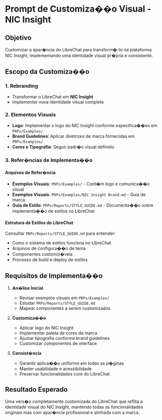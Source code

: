 # Prompt de Customiza��o Visual - NIC Insight

## Objetivo
Customizar a apar�ncia do LibreChat para transform�-lo na plataforma NIC Insight, implementando uma identidade visual pr�pria e consistente.

## Escopo da Customiza��o

### 1. Rebranding
- Transformar o LibreChat em **NIC Insight**
- Implementar nova identidade visual completa

### 2. Elementos Visuais
- **Logo**: Implementar o logo do NIC Insight conforme especifica��es em `PRPs/Examples/`
- **Brand Guidelines**: Aplicar diretrizes de marca fornecidas em `PRPs/Examples/`
- **Cores e Tipografia**: Seguir padr�o visual definido

### 3. Refer�ncias de Implementa��o

#### Arquivos de Refer�ncia
- **Exemplos Visuais**: `PRPs/Examples/` - Cont�m logo e comunica��o visual
- **Exemplos Visuais**: `PRPs/Examples/NIC Insight Brand.md` - Guia de marca
- **Guia de Estilo**: `PRPs/Reports/STYLE_GUIDE.md` - Documenta��o sobre implementa��o de estilos no LibreChat

#### Estrutura de Estilos do LibreChat
Consultar `PRPs/Reports/STYLE_GUIDE.md` para entender:
- Como o sistema de estilos funciona no LibreChat
- Arquivos de configura��o de tema
- Componentes customiz�veis
- Processo de build e deploy de estilos

## Requisitos de Implementa��o

1. **An�lise Inicial**
   - Revisar exemplos visuais em `PRPs/Examples/`
   - Estudar `PRPs/Reports/STYLE_GUIDE.md`
   - Mapear componentes a serem customizados

2. **Customiza��o**
   - Aplicar logo do NIC Insight
   - Implementar paleta de cores da marca
   - Ajustar tipografia conforme brand guidelines
   - Customizar componentes de interface

3. **Consist�ncia**
   - Garantir aplica��o uniforme em todas as p�ginas
   - Manter usabilidade e acessibilidade
   - Preservar funcionalidades core do LibreChat

## Resultado Esperado
Uma vers�o completamente customizada do LibreChat que reflita a identidade visual do NIC Insight, mantendo todas as funcionalidades originais mas com apar�ncia profissional e alinhada com a marca.